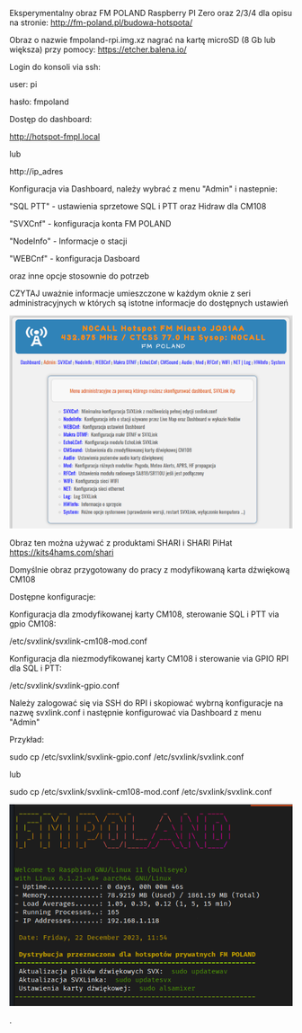 Eksperymentalny obraz FM POLAND Raspberry PI Zero oraz 2/3/4 dla opisu na stronie: http://fm-poland.pl/budowa-hotspota/

Obraz o nazwie fmpoland-rpi.img.xz nagrać na kartę microSD (8 Gb lub większa) przy pomocy: https://etcher.balena.io/

Login do konsoli via ssh:

user: pi

hasło: fmpoland

Dostęp do dashboard:

http://hotspot-fmpl.local

lub

http://ip_adres

Konfiguracja via Dashboard, należy wybrać z menu "Admin" i nastepnie: 

"SQL PTT" - ustawienia sprzetowe SQL i PTT oraz Hidraw dla CM108

"SVXCnf" - konfiguracja konta FM POLAND

"NodeInfo" - Informacje o stacji

"WEBCnf" - konfiguracja Dasboard

oraz inne opcje stosownie do potrzeb

CZYTAJ uważnie informacje umieszczone w każdym oknie z seri administracyjnych
w których są istotne informacje do dostępnych ustawień

![Admin Menu](https://github.com/FM-POLAND/hotspot-rpi-image/blob/main/admin-menu.png)

Obraz ten można używać z produktami SHARI i SHARI PiHat https://kits4hams.com/shari

Domyślnie obraz przygotowany do pracy z modyfikowaną karta dźwiękową CM108

Dostępne konfiguracje:

Konfiguracja dla zmodyfikowanej karty CM108, sterowanie SQL i PTT via gpio CM108:

/etc/svxlink/svxlink-cm108-mod.conf   

Konfiguracja dla niezmodyfikowanej karty CM108 i sterowanie via GPIO RPI dla SQL i PTT:

/etc/svxlink/svxlink-gpio.conf        

Należy zalogować się via SSH do RPI i skopiować wybrną konfiguracje na nazwę svxlink.conf i następnie konfigurować via Dashboard
z menu "Admin"

Przykład:

sudo cp /etc/svxlink/svxlink-gpio.conf /etc/svxlink/svxlink.conf

lub

sudo cp /etc/svxlink/svxlink-cm108-mod.conf /etc/svxlink/svxlink.conf

![Raspberry](https://github.com/FM-POLAND/hotspot-rpi-image/blob/main/rpi-login.png)

.


